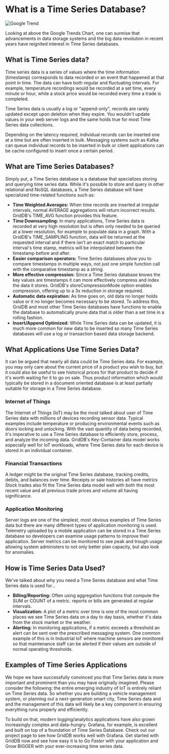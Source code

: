 # What is a Time Series Database?

![Google Trend](/GoogleTrends.png)

 Looking at above the Google Trends Chart, one can surmise that advancements in data storage systems and the big data revolution in recent years have reignited interest in Time Series databases.

## What is Time Series data?
Time series data is a series of values ​​where the time information (timestamp) corresponds to data recorded or an event that happened at that point in time. The data can have both regular and fluctuating intervals. For example, temperature recordings would be recorded at a set time, every minute or hour, while a stock price would be recorded every time a trade is completed.

Time Series data is usually a log or "append-only", records are rarely updated except upon deletion when they expire. You wouldn't update values in your web server logs and the same holds true for most Time Series data collections.

Depending on the latency required, individual records can be inserted one at a time but are often inserted in bulk. Messaging systems such as Kafka can queue individual records to be inserted in bulk or client applications can be cache configured to insert once a certain period.

## What are Time Series Databases?
Simply put, a Time Series database is a database that specializes storing and querying time series data. While it's possible to store and query in other relational and NoSQL databases, a Time Series database will have specialized time-related functions such as:

- **Time Weighted Averages:** When time records are inserted at irregular intervals, normal AVERAGE aggregations will return incorrect results. GridDB's TIME_AVG function provides this feature.
- **Time Downsampling:** In many applications, Time Series data is recorded at very high resolution but is often only needed to be queried at a lower resolution, for example to populate data in a graph. With a GridDB's TIME_SAMPLING function, data will be returned at the requested interval and if there isn't an exact match to particular interval's time stamp, metrics will be interpolated between the timestamp before and after.
- **Easier comparison operators:** Time Series databases allow you to compare timestamps in multiple ways, not just one simple function call with the comparative timestamp as a string.
- **More effective compression:** Since a Time Series database knows the key values are timestamps it can more effectively compress and index the data it stores. GridDB's storeCompressionMode option enables compression, offering up to a 3x reduction in storage required.
- **Automatic data expiration:** As time goes on, old data no longer holds value or it no longer becomes necessary to be stored. To address this, GridDB and most other Time Series databases have functions to enable the database to automatically prune data that is older than a set time in a rolling fashion.
- **Insert/Append Optimized:** While Time Series data can be updated, it is much more common for new data to be inserted so many Time Series databases will use a log or transaction based data storage backend.

## What Applications Use Time Series Data?

It can be argued that nearly all data could be Time Series data. For example, you may only care about the current price of a product you wish to buy, but it could also be useful to see historical prices for that product to decide if it's worth waiting for it to go on sale. Thus product information which would typically be stored in a document oriented database is at least partially suitable for storage in a Time Series database.

### Internet of Things
The Internet of Things (IoT) may be the most talked about user of Time Series data with millions of devices recording sensor data. Typical examples include temperature or producing environmental events such as doors locking and unlocking. With the vast quantity of data being recorded, it's imperative to use a Time Series database to efficiently store, process, and analyze the incoming data. GridDB's Key-Container data model works especially well for IoT workloads, where Time Series data for each device is stored in an individual container.

### Financial Transactions
A ledger might be the original Time Series database, tracking credits, debits, and balances over time. Receipts or sale histories all have metrics Stock trades also fit the Time Series data model well with both the most recent value and all previous trade prices and volume all having significance.

### Application Monitoring
Server logs are one of the simplest, most obvious examples of Time Series data but there are many different types of application monitoring is used. Telemetry uploaded by a mobile application can be stored in a Time Series database so developers can examine usage patterns to improve their application. Server metrics can be monitored to see peak and trough usage allowing system administers to not only better plan capacity, but also look for anomalies.

## How is Time Series Data Used?

We've talked about why you need a Time Series database and what Time Series data is used for...

- **Billing/Reporting:** Often using aggregation functions that compute the SUM or COUNT of a metric. reports or bills are generated at regular intervals.
- **Visualization:** A plot of a metric over time is one of the most common places we see Time Series data on a day to day basis, whether it's data from the stock market or the weather.
- **Alerting:** In monitoring applications, if a metric exceeds a threshold an alert can be sent over the prescribed messaging system. One common example of this is in Industrial IoT where machine sensors are monitored so that maintenance staff can be alerted if their values are outside of normal operating thresholds.

## Examples of Time Series Applications

We hope we have successfully convinced you that Time Series data is more important and prominent than you may have originally imagined. Please consider the following: the entire emerging industry of IoT is entirely reliant on Time Series data. So whether you are building a vehicle management system, or planning out a next-generation smart city, Time Series data and and the management of this data will likely be a key component in ensuring everything runs properly and efficiently.

To build on that, modern logging/analytics applications have also grown increasingly complex and data-hungry. Grafana, for example, is excellent and built on top of a foundation of Time Series Database. Check out our project page to see how GridDB works well with Grafana. Get started with GridDB now and see how easy it is to *Go Faster* with your application and Grow BIGGER with your ever-increasing time series data.